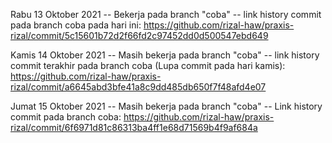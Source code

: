 Rabu 13 Oktober 2021
-- Bekerja pada branch "coba"
-- link history commit pada branch coba pada hari ini: https://github.com/rizal-haw/praxis-rizal/commit/5c15601b72d2f66fd2c97452dd0d500547ebd649

Kamis 14 Oktober 2021
-- Masih bekerja pada branch "coba"
-- link history commit terakhir pada branch coba (Lupa commit pada hari kamis): https://github.com/rizal-haw/praxis-rizal/commit/a6645abd3bfe41a8c9dd485db650f7f48afd4e07

Jumat 15 Oktober 2021
-- Masih bekerja pada branch "coba"
-- Link history commit pada branch coba: https://github.com/rizal-haw/praxis-rizal/commit/6f6971d81c86313ba4ff1e68d71569b4f9af684a
